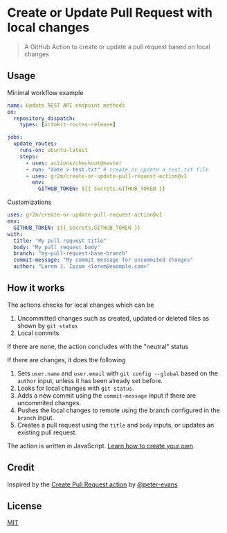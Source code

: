 # Create or Update Pull Request with local changes

> A GitHub Action to create or update a pull request based on local changes

## Usage

Minimal workflow example

```yml
name: Update REST API endpoint methods
on:
  repository_dispatch:
    types: [octokit-routes-release]

jobs:
  update_routes:
    runs-on: ubuntu-latest
    steps:
      - uses: actions/checkout@master
      - run: "date > test.txt" # create or update a test.txt file
      - uses: gr2m/create-or-update-pull-request-action@v1
        env:
          GITHUB_TOKEN: ${{ secrets.GITHUB_TOKEN }}
```

Customizations

```yml
uses: gr2m/create-or-update-pull-request-action@v1
env:
  GITHUB_TOKEN: ${{ secrets.GITHUB_TOKEN }}
with:
  title: "My pull request title"
  body: "My pull request body"
  branch: "my-pull-request-base-branch"
  commit-message: "My commit message for uncommited changes"
  author: "Lorem J. Ipsum <lorem@example.com>"
```

## How it works

The actions checks for local changes which can be

1. Uncommitted changes such as created, updated or deleted files as shown by `git status`
2. Local commits

If there are none, the action concludes with the "neutral" status

If there are changes, it does the following

1. Sets `user.name` and `user.email` with `git config --global` based on the `author` input, unless it has been already set before.
2. Looks for local changes with `git status`.
3. Adds a new commit using the `commit-message` input if there are uncommited changes.
4. Pushes the local changes to remote using the branch configured in the `branch` input.
5. Creates a pull request using the `title` and `body` inputs, or updates an existing pull request.

The action is written in JavaScript. [Learn how to create your own](https://help.github.com/en/articles/creating-a-javascript-action).

## Credit

Inspired by the [Create Pull Request action](https://github.com/peter-evans/create-pull-request) by [@peter-evans](https://github.com/peter-evans)

## License

[MIT](LICENSE)
